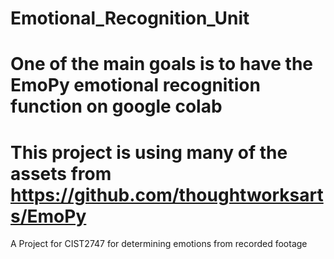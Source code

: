 # Emotional_Recognition_Unit
# One of the main goals is to have the EmoPy emotional recognition function on google colab
# This project is using many of the assets from https://github.com/thoughtworksarts/EmoPy
A Project for CIST2747 for determining emotions from recorded footage
